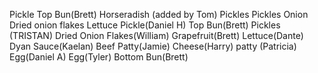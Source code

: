 Pickle
Top Bun(Brett)
Horseradish (added by Tom)
Pickles
Pickles
Onion
Dried onion flakes
Lettuce
Pickle(Daniel H)
Top Bun(Brett)
Pickles (TRISTAN)
Dried Onion Flakes(William)
Grapefruit(Brett)
Lettuce(Dante)
Dyan Sauce(Kaelan)
Beef Patty(Jamie)
Cheese(Harry)
patty (Patricia)
Egg(Daniel A)
Egg(Tyler)
Bottom Bun(Brett)
